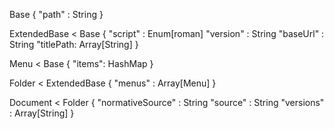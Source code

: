 Base {
 "path"    : String
}

ExtendedBase < Base {
 "script"  : Enum[roman]
 "version" : String
 "baseUrl" : String
 "titlePath: Array[String]
}

Menu < Base {
  "items": HashMap
}

Folder < ExtendedBase {
  "menus" : Array[Menu]
}

Document < Folder {
  "normativeSource" : String
  "source"          : String
  "versions"        : Array[String]
}
